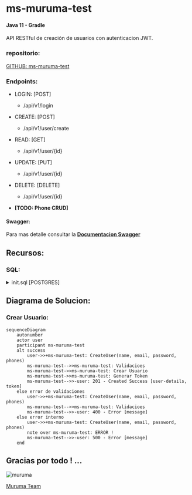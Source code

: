 # ms-muruma-test

#### Java 11 - Gradle

API RESTful de creación de usuarios con autenticacion JWT.

### repositorio:

[GITHUB: ms-muruma-test](https://github.com/samuel363/ms-muruma-test)

### Endpoints:

- LOGIN: [POST]
    - /api/v1/login
- CREATE: [POST]
    - /api/v1/user/create
- READ: [GET]
    - /api/v1/user/{id}
- UPDATE: [PUT]
    - /api/v1/user/{id}
- DELETE: [DELETE]
    - /api/v1/user/{id}

- **[TODO: Phone CRUD]**

#### Swagger:

Para mas detalle consultar la
**[Documentacion Swagger](http://localhost:8080/swagger-ui/index.html#/user-controller-adapter)**

## Recursos:

### SQL:

<details><summary>init.sql [POSTGRES]</summary>

```sql
CREATE EXTENSION IF NOT EXISTS "uuid-ossp";

CREATE TABLE IF NOT EXISTS "user"(
    id UUID PRIMARY KEY DEFAULT uuid_generate_v4(),
    name VARCHAR(100) not null,
    email VARCHAR(100) UNIQUE not null,
    password VARCHAR(100) not null,
    created timestamp not null DEFAULT now(),
    modified timestamp not null DEFAULT now(),
    last_login timestamp not null DEFAULT now(),
    is_active boolean not null
);

CREATE TABLE IF NOT EXISTS phone(
    id UUID PRIMARY KEY DEFAULT uuid_generate_v4(),
    number INT not null,
    city_code VARCHAR(100) not null,
    country_code VARCHAR(100) not null,
    user_id UUID,
    CONSTRAINT fk_user FOREIGN KEY(user_id) REFERENCES "user"(id) ON DELETE CASCADE
);

COMMIT;
```

</details>

## Diagrama de Solucion:

### Crear Usuario:

```mermaid
sequenceDiagram
    autonumber
    actor user
    participant ms-muruma-test
    alt success
        user->>+ms-muruma-test: CreateUser(name, email, password, phones)
        ms-muruma-test-->>ms-muruma-test: Validacioes
        ms-muruma-test->>ms-muruma-test: Crear Usuario
        ms-muruma-test->>ms-muruma-test: Generar Token
        ms-muruma-test-->>-user: 201 - Created Success [user-details, token]
    else error de validaciones
        user->>+ms-muruma-test: CreateUser(name, email, password, phones)
        ms-muruma-test-->>ms-muruma-test: Validacioes
        ms-muruma-test-->>-user: 400 - Error [message]
    else error interno
        user->>+ms-muruma-test: CreateUser(name, email, password, phones)
        note over ms-muruma-test: ERROR !
        ms-muruma-test-->>-user: 500 - Error [message]
    end
```

## Gracias por todo ! ...

![muruma](https://muruna.cl/wp-content/uploads/2020/02/muruna_logo-375x100.png "Muruma")

[Muruma Team](https://muruna.cl)
